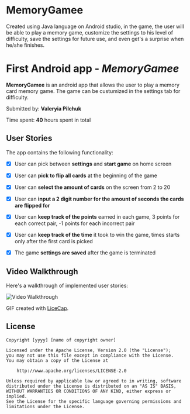 # MemoryGamee
Created using Java language on Android studio, in the game, the user will be able to play a memory game, customize the settings to his level of difficulty, save the settings for future use, and even get's a surprise when he/she finishes.
# First Android app - *MemoryGamee*

**MemoryGamee** is an android app that allows the user to play a memory card memory game. The game can be custumized in the settings tab for difficulty.

Submitted by: **Valeryia Pilchuk**

Time spent: **40** hours spent in total

## User Stories

The app contains the following functionality:

* [x] User can pick between **settings** and **start game** on home screen
* [x] User can **pick to flip all cards** at the beginning of the game 
* [x] User can **select the amount of cards** on the screen from 2 to 20
* [x] User can **input a 2 digit number for the amount of seconds the cards are flipped for** 
* [x] User can **keep track of the points** earned in each game, 3 points for each correct pair, -1 points for each incorrect pair
* [x] User can **keep track of the time** it took to win the game, times starts only after the first card is picked

* [x] The game **settings are saved** after the game is terminated

## Video Walkthrough

Here's a walkthrough of implemented user stories:

<img src='walkthrough.gif' title='Video Walkthrough' width='' alt='Video Walkthrough' />

GIF created with [LiceCap](http://www.cockos.com/licecap/).

## License

    Copyright [yyyy] [name of copyright owner]

    Licensed under the Apache License, Version 2.0 (the "License");
    you may not use this file except in compliance with the License.
    You may obtain a copy of the License at

        http://www.apache.org/licenses/LICENSE-2.0

    Unless required by applicable law or agreed to in writing, software
    distributed under the License is distributed on an "AS IS" BASIS,
    WITHOUT WARRANTIES OR CONDITIONS OF ANY KIND, either express or implied.
    See the License for the specific language governing permissions and
    limitations under the License.

